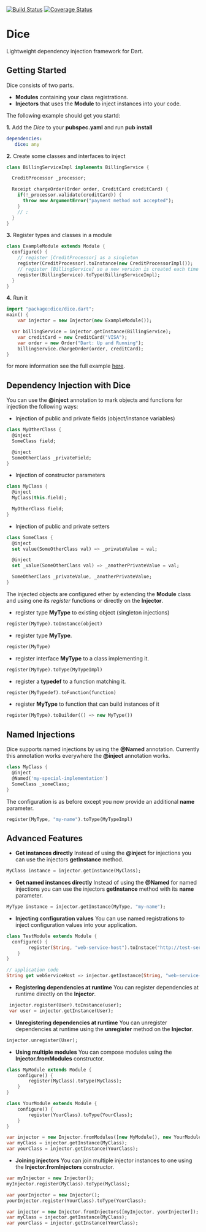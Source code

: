 [![Build Status](https://travis-ci.org/ltackmann/dice.svg)](https://travis-ci.org/ltackmann/dice)
[![Coverage Status](https://coveralls.io/repos/ltackmann/dice/badge.svg?branch=master&service=github)](https://coveralls.io/github/ltackmann/dice?branch=master)

# Dice
Lightweight dependency injection framework for Dart.

## Getting Started
Dice consists of two parts.
 * **Modules** containing your class registrations.
 * **Injectors** that uses the **Module** to inject instances into your code.

The following example should get you startd:

**1.** Add the *Dice* to your **pubspec.yaml** and run **pub install**
```yaml
dependencies:
   dice: any
```

**2.** Create some classes and interfaces to inject
```dart
class BillingServiceImpl implements BillingService {

  CreditProcessor _processor;

  Receipt chargeOrder(Order order, CreditCard creditCard) {
    if(!_processor.validate(creditCard)) {
      throw new ArgumentError("payment method not accepted");
    }
    // :
  }
}
```

**3.** Register types and classes in a module
```dart
class ExampleModule extends Module {
  configure() {
    // register [CreditProcessor] as a singleton
    register(CreditProcessor).toInstance(new CreditProcessorImpl());
    // register [BillingService] so a new version is created each time its requested
    register(BillingService).toType(BillingServiceImpl);
  }
}
```

**4.** Run it
```dart
import "package:dice/dice.dart";
main() {
	var injector = new Injector(new ExampleModule());

  var billingService = injector.getInstance(BillingService);
	var creditCard = new CreditCard("VISA");
	var order = new Order("Dart: Up and Running");
	billingService.chargeOrder(order, creditCard);
}
```

for more information see the full example [here](example/example_app.dart).

## Dependency Injection with Dice
You can use the **@inject** annotation to mark objects and functions for injection the following ways:

 * Injection of public and private fields (object/instance variables)
```dart
class MyOtherClass {
  @inject
  SomeClass field;

  @inject
  SomeOtherClass _privateField;
}
```

 * Injection of constructor parameters
```dart
class MyClass {
  @inject
  MyClass(this.field);

  MyOtherClass field;
}
```

 * Injection of public and private setters
```dart
class SomeClass {
  @inject
  set value(SomeOtherClass val) => _privateValue = val;

  @inject
  set _value(SomeOtherClass val) => _anotherPrivateValue = val;

  SomeOtherClass _privateValue, _anotherPrivateValue;
}
```

The injected objects are configured ether by extending the **Module** class and using one its *register* functions or directly on the **Injector**.

 * register type **MyType** to existing object (singleton injections)
```dart
register(MyType).toInstance(object)
```

 * register type **MyType**.
```dart
register(MyType)
```

 * register interface **MyType** to a class implementing it.
```dart
register(MyType).toType(MyTypeImpl)
```

 * register a **typedef** to a function matching it.
```dart
register(MyTypedef).toFunction(function)
```

 * register **MyType** to function that can build instances of it
```dart
register(MyType).toBuilder(() => new MyType())
```


## Named Injections
Dice supports named injections by using the **@Named** annotation. Currently this annotation
works everywhere the **@inject** annotation works.

```dart
class MyClass {
  @inject
  @Named('my-special-implementation')
  SomeClass _someClass;
}
```

The configuration is as before except you now provide an additional **name** parameter.

```dart
register(MyType, "my-name").toType(MyTypeImpl)
```


## Advanced Features
 * **Get instances directly** Instead of using the **@inject** for injections you can use the injectors **getInstance** method.
```dart
MyClass instance = injector.getInstance(MyClass);
```

 * **Get named instances directly** Instead of using the **@Named** for named injections you can use the injectors **getInstance** method with its **name** parameter.
```dart
MyType instance = injector.getInstance(MyType, "my-name");
```

 * **Injecting configuration values** You can use named registrations to inject configuration values into your application.
```dart
class TestModule extends Module {
  configure() {
		register(String, "web-service-host").toInstace("http://test-service.name");
	}
}

// application code
String get webServiceHost => injector.getInstance(String, "web-service-host");
```

 * **Registering dependencies at runtime** You can register dependencies at runtime directly on the **Injector**.
```dart
 injector.register(User).toInstance(user);
 var user = injector.getInstance(User);
```

 * **Unregistering dependencies at runtime** You can unregister dependencies at runtime using the **unregister** method on the **Injector**.
```dart
injector.unregister(User);
```

 * **Using multiple modules** You can compose modules using the **Injector.fromModules** constructor.
```dart
class MyModule extends Module {
  	configure() {
		register(MyClass).toType(MyClass);
	}
}

class YourModule extends Module {
  	configure() {
		register(YourClass).toType(YourClass);
	}
}

var injector = new Injector.fromModules([new MyModule(), new YourModule()]);
var myClass = injector.getInstance(MyClass);
var yourClass = injector.getInstance(YourClass);
```

 * **Joining injectors** You can join multiple injector instances to one using the **Injector.fromInjectors** constructor.
```dart
var myInjector = new Injector();
myInjector.register(MyClass).toType(MyClass);

var yourInjector = new Injector();
yourInjector.register(YourClass).toType(YourClass);

var injector = new Injector.fromInjectors([myInjector, yourInjector]);
var myClass = injector.getInstance(MyClass);
var yourClass = injector.getInstance(YourClass);
```
